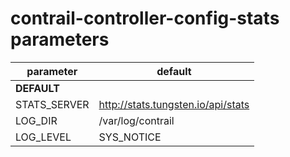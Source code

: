 # contrail-controller-config-stats parameters

| parameter                         | default                                        |
| --------------------------------- | -----------------------------------------------|
| **DEFAULT**                       |                                                |
| STATS_SERVER                      | http://stats.tungsten.io/api/stats             |
| LOG_DIR                           | /var/log/contrail                              |
| LOG_LEVEL                         | SYS_NOTICE                                     |

